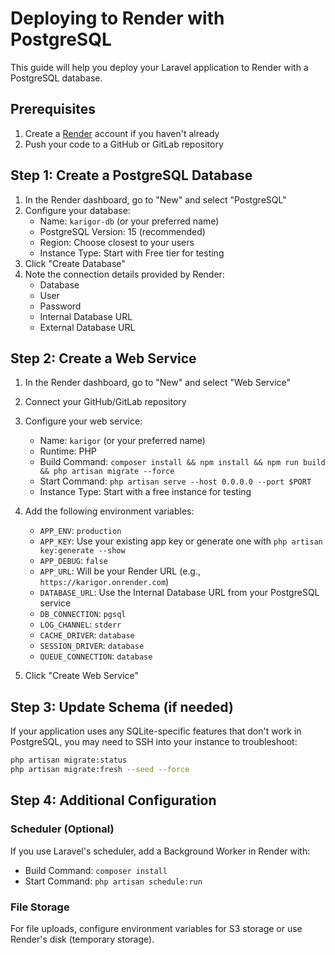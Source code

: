 # Deploying to Render with PostgreSQL

This guide will help you deploy your Laravel application to Render with a PostgreSQL database.

## Prerequisites

1. Create a [Render](https://render.com) account if you haven't already
2. Push your code to a GitHub or GitLab repository

## Step 1: Create a PostgreSQL Database

1. In the Render dashboard, go to "New" and select "PostgreSQL"
2. Configure your database:
   - Name: `karigor-db` (or your preferred name)
   - PostgreSQL Version: 15 (recommended)
   - Region: Choose closest to your users
   - Instance Type: Start with Free tier for testing
3. Click "Create Database"
4. Note the connection details provided by Render:
   - Database
   - User
   - Password
   - Internal Database URL
   - External Database URL

## Step 2: Create a Web Service

1. In the Render dashboard, go to "New" and select "Web Service"
2. Connect your GitHub/GitLab repository
3. Configure your web service:
   - Name: `karigor` (or your preferred name)
   - Runtime: PHP
   - Build Command: `composer install && npm install && npm run build && php artisan migrate --force`
   - Start Command: `php artisan serve --host 0.0.0.0 --port $PORT`
   - Instance Type: Start with a free instance for testing
   
4. Add the following environment variables:
   - `APP_ENV`: `production`
   - `APP_KEY`: Use your existing app key or generate one with `php artisan key:generate --show`
   - `APP_DEBUG`: `false`
   - `APP_URL`: Will be your Render URL (e.g., `https://karigor.onrender.com`)
   - `DATABASE_URL`: Use the Internal Database URL from your PostgreSQL service
   - `DB_CONNECTION`: `pgsql`
   - `LOG_CHANNEL`: `stderr`
   - `CACHE_DRIVER`: `database`
   - `SESSION_DRIVER`: `database`
   - `QUEUE_CONNECTION`: `database`

5. Click "Create Web Service"

## Step 3: Update Schema (if needed)

If your application uses any SQLite-specific features that don't work in PostgreSQL, you may need to SSH into your instance to troubleshoot:

```bash
php artisan migrate:status
php artisan migrate:fresh --seed --force
```

## Step 4: Additional Configuration

### Scheduler (Optional)

If you use Laravel's scheduler, add a Background Worker in Render with:
- Build Command: `composer install`
- Start Command: `php artisan schedule:run`

### File Storage

For file uploads, configure environment variables for S3 storage or use Render's disk (temporary storage).